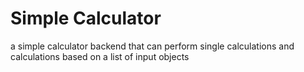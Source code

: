 # Simple Calculator
 a simple calculator backend that can perform single calculations and calculations based on a list of input objects
